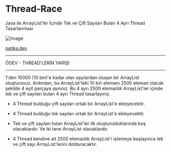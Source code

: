 # Thread-Race
Java ile ArrayList'ler İçinde Tek ve Çift Sayıları Bulan 4 Ayrı Thread Tasarlanması

![image](https://github.com/aliylmztr/SQL-All_Projects/assets/123991935/cd85cd84-da7f-4768-a998-29e1530592ee)

<a href="https://www.patika.dev/tr">patika.dev </a>

----------------------------------------------

ÖDEV - THREAD'LERİN YARIŞI

----------------------------------------------

1'den 10000 (10 bin)'e kadar olan sayılardan oluşan bir ArrayList oluşturunuz. Ardından, bu ArrayList'teki 10 bin elemanı 2500 eleman olacak şekilde 4 eşit parçaya ayırınız. Bu 4 ayrı 2500 elemanlık ArrayList'ler içinde tek ve çift sayıları bulan 4 ayrı Thread tasarlayınız.

- 4 Thread bulduğu çift sayıları ortak bir ArrayList'e ekleyecektir.

- 4 Thread bulduğu tek sayıları ortak bir ArrayList'e ekleyecektir.

- Tek ve çift sayıları tutan ArrayList'ler ilk oluşturulduklarında boş olacaklardır. Ve iki tane ArrayList olacaklardır.

- 4 Thread kendine ait 2500 elemanlık ArrayList'i işlemeye başlayınca tek ve çift sayı ArrayList'lerini dolduracaktır.
